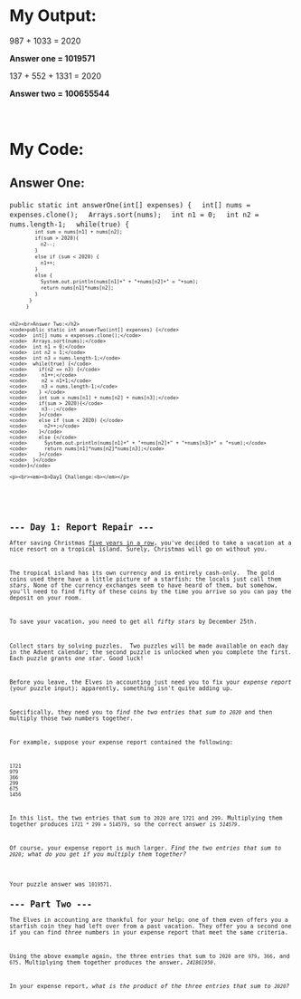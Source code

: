 <body>
<main>
  <div>
    <h1>My Output:<br></h1>
    <p>987 + 1033 = 2020</p>
    <p><strong>Answer one = 1019571</strong></p>
    <p>137 + 552 + 1331 = 2020</p>
    <p><strong>Answer two = 100655544</strong></p>
    <h1><br>My Code:<br></h1>
    <h2>Answer One:</h2>
    <code>public static int answerOne(int[] expenses) {</code>
    <code>  int[] nums = expenses.clone();</code>
    <code>  Arrays.sort(nums);</code>
    <code>  int n1 = 0;</code>
    <code>  int n2 = nums.length-1;</code>
    <code>  while(true) {<code>
    <code>    int sum = nums[n1] + nums[n2]; </code>
    <code>    if(sum > 2020){</code>
    <code>      n2--;</code>
    <code>    }</code>
    <code>    else if (sum < 2020) {</code>
    <code>      n1++;</code>
    <code>    }</code>
    <code>    else {</code>
    <code>      System.out.println(nums[n1]+" + "+nums[n2]+" = "+sum);</code>
    <code>      return nums[n1]*nums[n2];</code>
    <code>    }</code>
    <code>  }</code>
    <code> }</code>
      
    <h2><br>Answer Two:</h2>  
    <code>public static int answerTwo(int[] expenses) {</code>
    <code>  int[] nums = expenses.clone();</code>
    <code>  Arrays.sort(nums);</code>
    <code>  int n1 = 0;</code>
    <code>  int n2 = 1;</code>
    <code>  int n3 = nums.length-1;</code>
    <code>  while(true) {</code>
    <code>    if(n2 == n3) {</code>
    <code>     n1++;</code>
    <code>     n2 = n1+1;</code>
    <code>     n3 = nums.length-1;</code>    
    <code>    } </code>
    <code>    int sum = nums[n1] + nums[n2] + nums[n3];</code>
    <code>    if(sum > 2020){</code>
    <code>     n3--;</code>
    <code>    }</code>
    <code>    else if (sum < 2020) {</code>
    <code>      n2++;</code>
    <code>    }</code>
    <code>    else {</code>
    <code>      System.out.println(nums[n1]+" + "+nums[n2]+" + "+nums[n3]+" = "+sum);</code>
    <code>      return nums[n1]*nums[n2]*nums[n3];</code>
    <code>    }</code>
    <code>  }</code>
    <code>}</code>
    
    <p><br><em><b>Day1 Challenge:<b></em></p>
  </div>  
  
<article class="day-desc"><h2>--- Day 1: Report Repair ---</h2><p>After saving Christmas <a href="/events">five years in a row</a>, you've decided to take a vacation at a nice resort on a tropical island. <span title="WHAT COULD GO WRONG">Surely</span>, Christmas will go on without you.</p>
<p>The tropical island has its own currency and is entirely cash-only.  The gold coins used there have a little picture of a starfish; the locals just call them <em class="star">stars</em>. None of the currency exchanges seem to have heard of them, but somehow, you'll need to find fifty of these coins by the time you arrive so you can pay the deposit on your room.</p>
<p>To save your vacation, you need to get all <em class="star">fifty stars</em> by December 25th.</p>
<p>Collect stars by solving puzzles.  Two puzzles will be made available on each day in the Advent calendar; the second puzzle is unlocked when you complete the first.  Each puzzle grants <em class="star">one star</em>. Good luck!</p>
<p>Before you leave, the Elves in accounting just need you to fix your <em>expense report</em> (your puzzle input); apparently, something isn't quite adding up.</p>
<p>Specifically, they need you to <em>find the two entries that sum to <code>2020</code></em> and then multiply those two numbers together.</p>
<p>For example, suppose your expense report contained the following:</p>
<pre><code>1721
979
366
299
675
1456
</code></pre>
<p>In this list, the two entries that sum to <code>2020</code> are <code>1721</code> and <code>299</code>. Multiplying them together produces <code>1721 * 299 = 514579</code>, so the correct answer is <code><em>514579</em></code>.</p>
<p>Of course, your expense report is much larger. <em>Find the two entries that sum to <code>2020</code>; what do you get if you multiply them together?</em></p>
</article>
<p>Your puzzle answer was <code>1019571</code>.</p><article class="day-desc"><h2 id="part2">--- Part Two ---</h2><p>The Elves in accounting are thankful for your help; one of them even offers you a starfish coin they had left over from a past vacation. They offer you a second one if you can find <em>three</em> numbers in your expense report that meet the same criteria.</p>
<p>Using the above example again, the three entries that sum to <code>2020</code> are <code>979</code>, <code>366</code>, and <code>675</code>. Multiplying them together produces the answer, <code><em>241861950</em></code>.</p>
<p>In your expense report, <em>what is the product of the three entries that sum to <code>2020</code>?</em></p>
</article>
</main>
</body>
